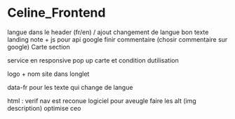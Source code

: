 # Celine_Frontend

langue dans le header (fr/en) / ajout changement de langue
bon texte
landing note + js pour api google
finir commentaire (chosir commentaire sur google)
Carte section

service en responsive
pop up carte et condition dutilisation

logo + nom site dans longlet

data-fr pour les texte qui change de langue

html :
verif nav est reconue logiciel pour aveugle
faire les alt (img description)
optimise ceo
